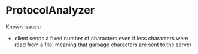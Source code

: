 # ProtocolAnalyzer

Known issues:
- client sends a fixed number of characters even if less characters were read from a file, meaning that garbage characters are sent to the server
